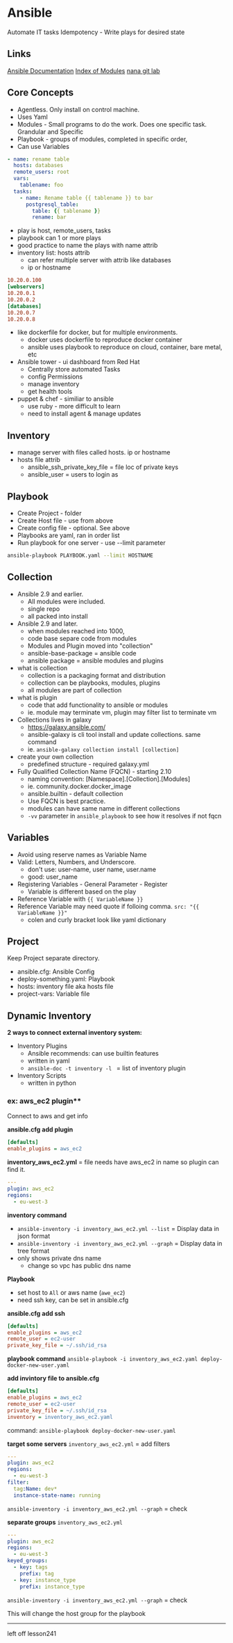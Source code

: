 # Ansible
Automate IT tasks
Idempotency - Write plays for desired state

## Links
[Ansible Documentation](https://docs.ansible.com/ansible/latest/getting_started/index.html)
[Index of Modules](https://docs.ansible.com/ansible/latest/collections/all_plugins.html)
[nana git lab](https://gitlab.com/nanuchi/ansible-learn)

## Core Concepts
- Agentless. Only install on control machine.
- Uses Yaml
- Modules - Small programs to do the work. Does one specific task. Grandular and Specific
- Playbook - groups of modules, completed in specific order, 
- Can use Variables
```yaml
- name: rename table
  hosts: databases
  remote_users: root
  vars: 
    tablename: foo
  tasks:
    - name: Rename table {{ tablename }} to bar
      postgresql_table:
        table: {{ tablename }}
        rename: bar
```
- play is host, remote_users, tasks
- playbook can 1 or more plays
- good practice to name the plays with name attrib
- inventory list: hosts attrib
  - can refer multiple server with attrib like databases
  - ip or hostname
```ini
10.20.0.100
[webservers]
10.20.0.1
10.20.0.2
[databases]
10.20.0.7
10.20.0.8
```
- like dockerfile for docker, but for multiple environments.
  - docker uses dockerfile to reproduce docker container
  - ansible uses playbook to reproduce on cloud, container, bare metal, etc
- Ansible tower - ui dashboard from Red Hat
  - Centrally store automated Tasks
  - config Permissions
  - manage inventory
  - get health tools
- puppet & chef - similiar to ansible
  - use ruby - more difficult to learn
  - need to install agent & manage updates

## Inventory
- manage server with files called hosts. ip or hostname
- hosts file attrib
  - ansible_ssh_private_key_file = file loc of private keys
  - ansible_user = users to login as

## Playbook
- Create Project - folder
- Create Host file - use from above
- Create config file - optional. See above
- Playbooks are yaml, ran in order list
- Run playbook for one server - use --limit parameter
```sh
ansible-playbook PLAYBOOK.yaml --limit HOSTNAME
```

## Collection
- Ansible 2.9 and earlier. 
  - All modules were included. 
  - single repo
  - all packed into install
- Ansible 2.9 and later. 
  - when modules reached into 1000, 
  - code base separe code from modules
  - Modules and Plugin moved into "collection"
  - ansible-base-package = ansible code
  - ansible package = ansible modules and plugins
- what is collection
  - collection is a packaging format and distribution
  - collection can be playbooks, modules, plugins
  - all modules are part of collection
- what is plugin
  - code that add functionality to ansible or modules
  - ie. module may terminate vm, plugin may filter list to terminate vm
- Collections lives in galaxy
  - https://galaxy.ansible.com/
  - ansible-galaxy is cli tool install and update collections. same command
  - ie. `ansible-galaxy collection install [collection]`
- create your own collection 
  - predefined structure - required galaxy.yml
- Fully Qualified Collection Name (FQCN) - starting 2.10
  - naming convention: [Namespace].[Collection].[Modules]
  - ie. community.docker.docker_image
  - ansible.builtin - default collection
  - Use FQCN is best practice.
  - modules can have same name in different collections 
  - `-vv` parameter in `ansible_playbook` to see how it resolves if not fqcn
## Variables
- Avoid using reserve names as Variable Name
- Valid: Letters, Numbers, and Underscore.
  - don't use: user-name, user name, user.name
  - good: user_name
- Registering Variables - General Parameter - Register
  - Variable is different based on the play
- Reference Variable with `{{ VariableName }}`
- Reference Variable may need quote if folloing comma. `src: "{{ VariableName }}"`
  - colen and curly bracket look like yaml dictionary 

## Project
Keep Project separate directory. 
- ansible.cfg: Ansible Config
- deploy-something.yaml: Playbook
- hosts: inventory file aka hosts file
- project-vars: Variable file

## Dynamic Inventory

**2 ways to connect external inventory system:**
- Inventory Plugins
  - Ansible recommends: can use builtin features
  - written in yaml
  - `ansible-doc -t inventory -l ` = list of inventory plugin
- Inventory Scripts
  - written in python

### ex: aws_ec2 plugin**
Connect to aws and get info

**ansible.cfg add plugin**
```ini
[defaults]
enable_plugins = aws_ec2
```

**inventory_aws_ec2.yml** = file needs have aws_ec2 in name so plugin can find it.
```yaml
---
plugin: aws_ec2
regions: 
  - eu-west-3
```

**inventory command**
- `ansible-inventory -i inventory_aws_ec2.yml --list` = Display data in json format
- `ansible-inventory -i inventory_aws_ec2.yml --graph` = Display data in tree format
- only shows private dns name
  - change so vpc has public dns name

**Playbook**
- set host to `All` or aws name (`awe_ec2`)
- need ssh key, can be set in ansible.cfg

**ansible.cfg add ssh**
```ini
[defaults]
enable_plugins = aws_ec2
remote_user = ec2-user
private_key_file = ~/.ssh/id_rsa
```

**playbook command**
`ansible-playbook -i inventory_aws_ec2.yaml deploy-docker-new-user.yaml`

**add invintory file to ansible.cfg**
```ini
[defaults]
enable_plugins = aws_ec2
remote_user = ec2-user
private_key_file = ~/.ssh/id_rsa
inventory = inventory_aws_ec2.yaml
```

command: `ansible-playbook deploy-docker-new-user.yaml`

**target some servers**
`inventory_aws_ec2.yml` = add filters
```yaml
---
plugin: aws_ec2
regions: 
  - eu-west-3
filter:
  tag:Name: dev*
  instance-state-name: running
```
`ansible-inventory -i inventory_aws_ec2.yml --graph` = check

**separate groups**
`inventory_aws_ec2.yml`
```yaml
---
plugin: aws_ec2
regions: 
  - eu-west-3
keyed_groups:
  - key: tags
    prefix: tag
  - key: instance_type
    prefix: instance_type
```

`ansible-inventory -i inventory_aws_ec2.yml --graph` = check

This will change the host group for the playbook



---
left off lesson241

```yaml
```

